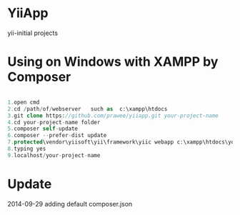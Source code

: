 YiiApp
======
yii-initial projects

Using on Windows with XAMPP by Composer
================
```php

1.open cmd
2.cd /path/of/webserver   such as  c:\xampp\htdocs
3.git clone https://github.com/prawee/yiiapp.git your-project-name
4.cd your-project-name folder
5.composer self-update
6.composer --prefer-dist update
7.protected\vendor\yiisoft\yii\framework\yiic webapp c:\xampp\htdocs\your-project-name 
8.typing yes 
9.localhost/your-project-name

```

Update
======
2014-09-29 adding default composer.json